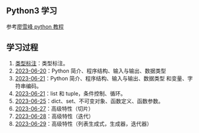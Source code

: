 ## Python3 学习

参考[廖雪峰 python 教程](https://www.liaoxuefeng.com/wiki/1016959663602400#0)

## 学习过程

1. [类型标注](./docs/类型标注.md)：类型标注。
2. [2023-06-20](./docs/230620.md)：Python 简介、程序结构、输入与输出、数据类型
3. [2023-06-21](./docs/230620.md)：Python 简介、程序结构、输入与输出、数据类型
和变量、字符串编码。
4. [2023-06-21](./docs/230621.md)：list 和 tuple，条件控制、循环。
5. [2023-06-25](./docs/230625.md)：dict、set、不可变对象、函数定义、函数参数。
6. [2023-06-27](./docs/230627.md)：高级特性（切片）
7. [2023-06-28](./docs/230628.md)：高级特性（迭代）
8. [2023-06-29](./docs/230629.md)：高级特性（列表生成式，生成器，迭代器）
